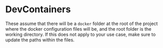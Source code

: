 # DevContainers
These assume that there will be a `docker` folder at the root of the project where the docker configuration files will be, and the root folder is the working directory. If this does not apply to your use case, make sure to update the paths within the files.